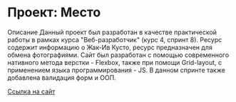 # Проект: Место

Описание
Данный проект был разработан в качестве практической работы в рамках курса "Веб-разработчик" (курс 4, спринт 8).
Ресурс содержит информацию о Жак-Ив Кусто, ресурс предназначен для обмена фотографиями.
Сайт был разработан с помощью современного нативного метода верстки - Flexbox, также при помощи Grid-layout, c применением языка программирования - JS. В данном спринте также добавлена валидация форм и ООП.

[Ссылка на сайт](https://dianadobriak25.github.io/mesto)

